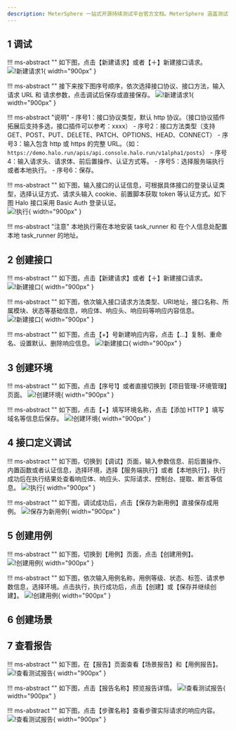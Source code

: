 ```yaml
---
description: MeterSphere 一站式开源持续测试平台官方文档。MeterSphere 涵盖测试管理、接口测试、UI 测试和性能测试等功能，全面兼容 JMeter、Selenium 等主流开源标准，有效助力开发和测试团队充分利用云弹性进行高度可 扩展的自动化测试，加速高质量的软件交付。
---
```


## 1 调试
!!! ms-abstract ""
    如下图，点击【新建请求】或者【＋】新建接口请求。
![!新建请求1](../img/quick_start/api/新建请求1.png){ width="900px" }

!!! ms-abstract ""
    接下来按下图序号顺序，依次选择接口协议、接口方法，输入 请求 URL 和 请求参数，点击调试后保存或直接保存。
![!新建请求1](../img/quick_start/api/新建请求2.png){ width="900px" }

!!! ms-abstract "说明" 
    - 序号1：接口协议类型，默认 http 协议。（接口协议插件拓展后支持多选，接口插件可以参考：xxxx）
    - 序号2：接口方法类型（支持 GET、POST、PUT、DELETE、PATCH、OPTIONS、HEAD、CONNECT）
    - 序号3：输入包含 http 或 https 的完整 URL。（如：`https://demo.halo.run/apis/api.console.halo.run/v1alpha1/posts`）
    - 序号4：输入请求头、请求体、前后置操作、认证方式等。
    - 序号5：选择服务端执行或者本地执行。
    - 序号6：保存。

!!! ms-abstract "" 
    如下图，输入接口的认证信息，可根据具体接口的登录认证类型，选择认证方式、请求头输入 cookie、前置脚本获取 token 等认证方式。如下图 Halo 接口采用 Basic Auth 登录认证。<br>
![!执行](../img/quick_start/api/执行.png){ width="900px" }  

!!! ms-abstract "注意" 
    本地执行需在本地安装 task_runner 和 在个人信息处配置 本地 task_runner 的地址。

## 2 创建接口
!!! ms-abstract "" 
    如下图，点击【新建请求】或者【＋】新建接口请求。
![!新建接口](../img/quick_start/api/API新建请求.png){ width="900px" }

!!! ms-abstract "" 
    如下图，依次输入接口请求方法类型、URl地址，接口名称、所属模块、状态等基础信息，响应体、响应头、响应码等响应内容信息。
![!新建接口](../img/quick_start/api/API新建请求2.png){ width="900px" }

!!! ms-abstract "" 
    如下图，点击【+】号新建响应内容，点击【...】复制、重命名、设置默认、删除响应信息。
![!新建接口](../img/quick_start/api/API新建请求3.png){ width="900px" }

## 3 创建环境
!!! ms-abstract "" 
    如下图，点击【序号1】或者直接切换到【项目管理-环境管理】页面。
![!创建环境](../img/quick_start/api/创建环境1.png){ width="900px" }

!!! ms-abstract ""
    如下图，点击【+】填写环境名称，点击【添加 HTTP 】填写域名等信息后保存。
![!创建环境](../img/quick_start/api/创建环境2.png){ width="900px" }

## 4 接口定义调试
!!! ms-abstract "" 
    如下图，切换到【调试】页面，输入参数信息、前后置操作、内置函数或者认证信息，选择环境，选择【服务端执行】或者【本地执行】，执行成功后在执行结果处查看响应体、响应头、实际请求、控制台、提取、断言等信息。
![!执行](../img/quick_start/api/调试.png){ width="900px" }	

!!! ms-abstract "" 
    如下图，调试成功后，点击【保存为新用例】直接保存成用例。
![!保存为新用例](../img/quick_start/api/保存为新用例.png){ width="900px" }	

## 5 创建用例
!!! ms-abstract "" 
    如下图，切换到【用例】页面，点击【创建用例】。
![!创建用例](../img/quick_start/api/创建用例1.png){ width="900px" }		

!!! ms-abstract "" 
    如下图，依次输入用例名称，用例等级、状态、标签、请求参数信息，选择环境。点击执行，执行成功后，点击【创建】或【保存并继续创建】。
![!创建用例](../img/quick_start/api/创建用例2.png){ width="900px" }	

## 6 创建场景

## 7 查看报告
!!! ms-abstract "" 
    如下图，在【报告】页面查看【场景报告】和【用例报告】。
![!查看测试报告](../img/quick_start/api/查看报告1.png){ width="900px" }

!!! ms-abstract "" 
    如下图，点击【报告名称】预览报告详情。
![!查看测试报告](../img/quick_start/api/查看报告2.png){ width="900px" }

!!! ms-abstract "" 
    如下图，点击【步骤名称】查看步骤实际请求的响应内容。
![!查看测试报告](../img/quick_start/api/查看报告3.png){ width="900px" }

